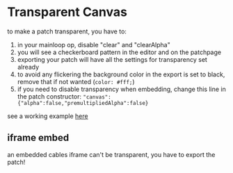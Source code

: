 # Transparent Canvas

to make a patch transparent, you have to:

1. in your mainloop op, disable "clear" and "clearAlpha"
2. you will see a checkerboard pattern in the editor and on the patchpage
3. exporting your patch will have all the settings for transparency set already
4. to avoid any flickering the background color in the export is set to black, remove that if not wanted (`color: #fff;`)
5. if you need to disable transparency when embedding, change this line in the patch constructor: `"canvas":{"alpha":false,"premultipliedAlpha":false}`

see a working example [here](https://github.com/cables-gl/cables-embedding/tree/master/example_transparent)


## iframe embed

an embedded cables iframe can't be transparent, you have to export the patch!
